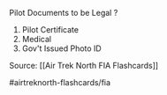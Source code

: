 Pilot Documents to be Legal
?
1. Pilot Certificate
2. Medical
3. Gov't Issued Photo ID
<!--SR:!2022-10-07,4,270-->


Source: [[Air Trek North FIA Flashcards]]

#airtreknorth-flashcards/fia